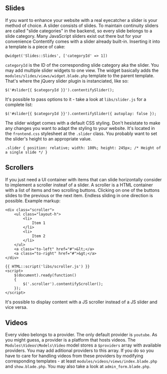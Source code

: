 ## Slides

If you want to enhance your website with a real eyecatcher a slider is your method of choice. A slider consists of slides. To maintain continuity sliders are called "slide categories" in the backend, so every slide belongs to a slide category. Many JavaScript sliders exist out there but for your convenience Contentify comes with a slider already built-in. Inserting it into a template is a piece of cake:

    @widget('Slides::Slides', ['categoryId' => 1])

`categoryId` is the ID of the corresponding slide category aka the slider. You may add multiple slider widgets to one view. The widget basically adds the `modules/slides/views/widget.blade.php` template to the parent template. That's where the jQuery slider plugin is instanciated, like so:

	$('#slider{{ $categoryId }}').contentifySlider();

It's possible to pass options to it - take a look at `libs/slider.js` for a complete list:

	$('#slider{{ $categoryId }}').contentifySlider({ autoplay: false });

The slider widget comes with a default CSS styling. Don't hesistate to make any changes you want to adapt the styling to your website. It's located in the `frontend.css` stylesheet at the `.slider` class. You probably want to set the slider's height to an appropriate value.

    .slider { position: relative; width: 100%; height: 245px; /* Height of a single slide */ }

## Scrollers

If you just need a UI container with items that can slide horizontally consider to implement a scroller insteaf of a slider. A scroller is a HTML container with a list of items and two scrolling buttons. Clicking on one of the buttons slides to the previous or the next item. Endless sliding in one direction is possible. Example markup:

    <div class="scroller">
        <ul class="layout-h">
            <li>
                Item 1
            </li>
            <li>
                Item 2
            </li>
        </ul>
        <a class="to-left" href="#">&lt;</a>
        <a class="to-right" href="#">&gt;</a>
    </div>

    {{ HTML::script('libs/scroller.js') }}
    <script>
        $(document).ready(function()
        {
            $('.scroller').contentifyScroller();
        });
    </script>

It's possible to display content with a JS scroller instead of a JS slider and vice versa.

## Videos

Every video belongs to a provider. The only default provider is `youtube`. As you might guess, a provider is a platform that hosts videos. The `Modules\Videos\Models\Video` model stores a `$providers` array with available providers. You may add aditional providers to this array. If you do so you have to care for handling videos from these providers by modifying corresponding templates - at least `modules/videos/views/index.blade.php` and `show.blade.php`. You may also take a look at `admin_form.blade.php`.